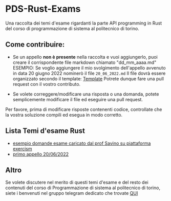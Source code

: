 # PDS-Rust-Exams
Una raccolta dei temi d'esame rigardanti la parte API programming in Rust del corso di programmazione di sistema al politecnico di torino.

## Come contribuire:
- Se un appello **non è presente** nella raccolta e vuoi aggiungerlo, puoi creare il corrispondente file markdown chiamato "dd_mm_aaaa.md" 
ESEMPIO: Se voglio aggiungere il mio svolgimento dell'appello avvenuto in data 20 giugno 2022 nominerò il file `20_06_2022.md`
Il file dovrà essere organizzato secondo il template: [Template](./Template.md)
Potrete dunque fare una pull request con il vostro contributo.

- Se volete correggere/modificare una risposta o una domanda, potete semplicemente modificare il file ed eseguire una pull request.

Per favore, prima di modificare risposte contenenti codice, controllate che la vostra soluzione compili ed esegua in modo corretto.

## Lista Temi d'esame Rust
 - [esempio domande esame caricato dal prof Savino su piattaforma exercism](./simulazione_exercise_savino.md)
 - [primo appello 20/06/2022](./20_06_2022.md)



## Altro
Se volete discutere nel merito di questi temi d'esame e del resto dei contenuti del corso di Programmazione di sistema al politecnico di torino, siete i benvenuti nel gruppo telegram dedicato che trovate [QUI](https://t.me/+za97yQKrXBRlYmZk)

